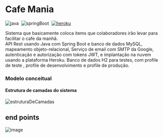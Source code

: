 # Cafe Mania

![java](https://img.shields.io/badge/-java-05122A?style=flat&logo=java)&nbsp;
![springBoot](https://img.shields.io/badge/-springBoot-05122A?style=flat&logo=spring-boot)&nbsp;
[![heroku](https://img.shields.io/badge/-Heroku-05122A?style=flat&logo=heroku)](https://dashboard.heroku.com/apps/cafe-mania-app)&nbsp;

<p>
  Sistema que basicamente coloca items que colaboradores irão levar para facilitar o cafe da manhã.<br>
  API Rest usando Java com Spring Boot e banco de dados MySQL, mapeamento objeto-relacional, Serviço de email com SMTP da Google,  autenticação e autorização com tokens JWT, e implantação na nuvem usando a plataforma Heroku.
  Banco de dados H2 para testes, com profile de teste , profile de desenvolvimento e profile de produção.
</p>

### Modelo conceitual 

#### Estrutura de camadas do sistema
![estruturaDeCamadas](https://user-images.githubusercontent.com/56891650/167047834-b82ac5da-bad6-4f34-9748-81df0521048d.png)

## end points
![image](https://user-images.githubusercontent.com/56891650/167069391-53f17e80-1ac9-4a2c-b3bc-324033d1626d.png)

